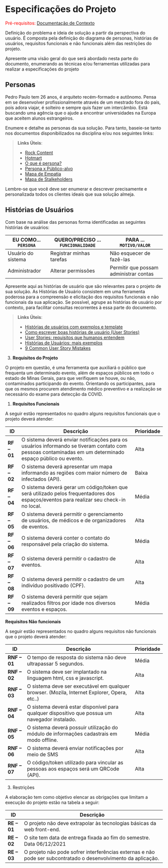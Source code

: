 # Especificações do Projeto

<span style="color:red">Pré-requisitos: <a href="1-Documentação de Contexto.md"> Documentação de Contexto</a></span>

Definição do problema e ideia de solução a partir da perspectiva do usuário. É composta pela definição do  diagrama de personas, histórias de usuários, requisitos funcionais e não funcionais além das restrições do projeto.

Apresente uma visão geral do que será abordado nesta parte do documento, enumerando as técnicas e/ou ferramentas utilizadas para realizar a especificações do projeto

## Personas

Pedro Paulo tem 26 anos, é arquiteto recém-formado e autônomo. Pensa em se desenvolver profissionalmente através de um mestrado fora do país, pois adora viajar, é solteiro e sempre quis fazer um intercâmbio. Está buscando uma agência que o ajude a encontrar universidades na Europa que aceitem alunos estrangeiros.

Enumere e detalhe as personas da sua solução. Para tanto, baseie-se tanto nos documentos disponibilizados na disciplina e/ou nos seguintes links:

> **Links Úteis**:
> - [Rock Content](https://rockcontent.com/blog/personas/)
> - [Hotmart](https://blog.hotmart.com/pt-br/como-criar-persona-negocio/)
> - [O que é persona?](https://resultadosdigitais.com.br/blog/persona-o-que-e/)
> - [Persona x Público-alvo](https://flammo.com.br/blog/persona-e-publico-alvo-qual-a-diferenca/)
> - [Mapa de Empatia](https://resultadosdigitais.com.br/blog/mapa-da-empatia/)
> - [Mapa de Stalkeholders](https://www.racecomunicacao.com.br/blog/como-fazer-o-mapeamento-de-stakeholders/)
>
Lembre-se que você deve ser enumerar e descrever precisamente e personalizada todos os clientes ideais que sua solução almeja.

## Histórias de Usuários

Com base na análise das personas forma identificadas as seguintes histórias de usuários:

|EU COMO... `PERSONA`| QUERO/PRECISO ... `FUNCIONALIDADE` |PARA ... `MOTIVO/VALOR`                 |
|--------------------|------------------------------------|----------------------------------------|
|Usuário do sistema  | Registrar minhas tarefas           | Não esquecer de fazê-las               |
|Administrador       | Alterar permissões                 | Permitir que possam administrar contas |

Apresente aqui as histórias de usuário que são relevantes para o projeto de sua solução. As Histórias de Usuário consistem em uma ferramenta poderosa para a compreensão e elicitação dos requisitos funcionais e não funcionais da sua aplicação. Se possível, agrupe as histórias de usuário por contexto, para facilitar consultas recorrentes à essa parte do documento.

> **Links Úteis**:
> - [Histórias de usuários com exemplos e template](https://www.atlassian.com/br/agile/project-management/user-stories)
> - [Como escrever boas histórias de usuário (User Stories)](https://medium.com/vertice/como-escrever-boas-users-stories-hist%C3%B3rias-de-usu%C3%A1rios-b29c75043fac)
> - [User Stories: requisitos que humanos entendem](https://www.luiztools.com.br/post/user-stories-descricao-de-requisitos-que-humanos-entendem/)
> - [Histórias de Usuários: mais exemplos](https://www.reqview.com/doc/user-stories-example.html)
> - [9 Common User Story Mistakes](https://airfocus.com/blog/user-story-mistakes/)

3.  **Requisitos do Projeto**
    

O projeto em questão, é uma ferramenta que auxiliará o público que frequenta um determinado evento, além de espaços públicos em todo o estado de Minas Gerais, para que verifiquem se houve, ou não, contaminados participando do evento. Orientando os participantes, para que os mesmos procurem atendimento médico preventivo e a realização se necessário do exame para detecção da COVID.

1.  **Requisitos Funcionais**
    

A seguir estão representados no quadro alguns requisitos funcionais que o projeto deverá atender:

|ID|Descrição|Prioridade|
|---|-----------|-------|
|**RF – 01**|O sistema  deverá enviar notificações para os usuários informando se tiveram contato com pessoas contaminadas em um determinado espaço público ou evento.|Alta|
|**RF – 02**|O sistema deverá apresentar um mapa informando as regiões com maior número de infectados (API).|Baixa|
|**RF – 04**|O sistema deverá gerar um código/token que será utilizado pelos frequentadores dos espaços/eventos para realizar seu check-in no local.|Média|
|**RF – 05**|O sistema deverá permitir o gerenciamento de usuários, de médicos e de organizadores de eventos.|Alta|
|**RF – 06**|O sistema deverá conter o contato do responsável pela criação do sistema.|Média|
|**RF – 07**|O sistema deverá permitir o cadastro de eventos.|Alta|
|**RF – 08**|O sistema deverá permitir o cadastro de um indivíduo positivado (CPF).|Alta|
|**RF – 09**|O sistema deverá permitir que sejam realizados filtros por idade nos diversos eventos e espaços.|Média|

**Requisitos Não funcionais**
    

A seguir estão representados no quadro alguns requisitos não funcionais que o projeto deverá atender:

| ID | Descrição |  Prioridade  |
|----|-------------|------------|
|**RNF – 01** |O tempo de resposta do sistema não deve ultrapassar 5 segundos.| Média |
|**RNF – 02**| O sistema deve ser implantado na linguagem html, css e javascript.|Alta|
|**RNF – 03**|O sistema deve ser executável em qualquer browser. (Mozila, Internet Explorer, Opera, etc..)|Alta|
|**RNF – 04**|O sistema deverá estar disponível para qualquer dispositivo que possua um navegador instalado.|Alta|
|**RNF – 05**|O sistema deverá possuir utilização do módulo de informações cadastrais em modo offline.|Média|
|**RNF – 06**|O sistema deverá enviar notificações por meio de SMS|Alta|
|**RNF – 07**|O código/token utilizado para vincular as pessoas aos espaços será um QRCode (API).|Alta|

3.  Restrições
    

A elaboração tem como objetivo elencar as obrigações que limitam a execução do projeto estão na tabela a seguir:

|ID|Descrição|
|---|---------|
|**RE – 01**|O projeto não deve extrapolar às tecnologias básicas da web front-end.|
|**RE – 02**|O site tem data de entrega fixada ao fim do semestre. Data 06/12/2021|
|**RE – 03**|O projeto não pode sofrer interferências externas e não pode ser subcontratado o desenvolvimento da aplicação.|






